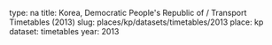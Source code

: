 type: na
title: Korea, Democratic People's Republic of / Transport Timetables (2013)
slug: places/kp/datasets/timetables/2013
place: kp
dataset: timetables
year: 2013
